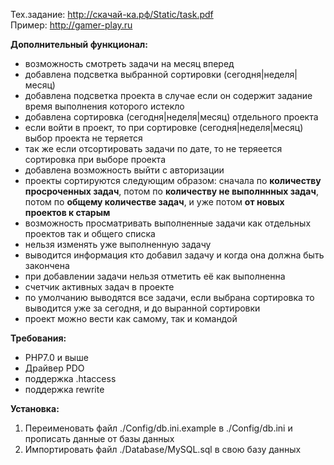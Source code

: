 Тех.задание: http://скачай-ка.рф/Static/task.pdf<br>
Пример: http://gamer-play.ru

<b>Дополнительный функционал:</b>
 - возможность смотреть задачи на месяц вперед
 - добавлена подсветка выбранной сортировки (сегодня|неделя|месяц)
 - добавлена подсветка проекта в случае если он содержит задание время выполнения которого истекло
 - добавлена сортировка (сегодня|неделя|месяц) отдельного проекта
 - если войти в проект, то при сортировке (сегодня|неделя|месяц) выбор проекта не теряется
 - так же если отсортировать задачи по дате, то не теряеется сортировка при выборе проекта
 - добавлена возможность выйти с авторизации
 - проекты сортируются следующим образом: сначала по <b>количеству просроченных задач</b>, потом по <b>количеству не выполннных задач</b>, потом по <b>общему количестве задач</b>, и уже потом <b>от новых проектов к старым</b>
 - возможность просматривать выполненные задачи как отдельных проектов так и общего списка
 - нельзя изменять уже выполненную задачу
 - выводится информация кто добавил задачу и когда она должна быть закончена
 - при добавлении задачи нельзя отметить её как выполненна
 - счетчик активных задач в проекте
 - по умолчанию выводятся все задачи, если выбрана сортировка то выводится уже за сегодня, и до выранной сортировки
 - проект можно вести как самому, так и командой

<b>Требования:</b>
 - PHP7.0 и выше
 - Драйвер PDO
 - поддержка .htaccess
 - поддержка rewrite

<b>Установка:</b>
1. Переименовать файл ./Config/db.ini.example в ./Config/db.ini и прописать данные от базы данных
2. Импортировать файл ./Database/MySQL.sql в свою базу данных